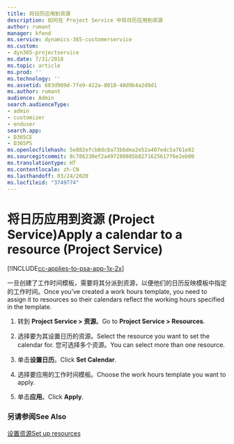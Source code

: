```yaml
---
title: 将日历应用到资源
description: 如何在 Project Service 中将日历应用到资源
author: rumant
manager: kfend
ms.service: dynamics-365-customerservice
ms.custom:
- dyn365-projectservice
ms.date: 7/31/2018
ms.topic: article
ms.prod: ''
ms.technology: ''
ms.assetid: 683d909d-7fe9-422a-8018-48d9b4a2d8d1
ms.author: rumant
audience: Admin
search.audienceType:
- admin
- customizer
- enduser
search.app:
- D365CE
- D365PS
ms.openlocfilehash: 5e882efcb0dc8a73bbdea2e52a407edc5a761e02
ms.sourcegitcommit: 8c786230ef2a497280885b827162561776e2eb00
ms.translationtype: HT
ms.contentlocale: zh-CN
ms.lasthandoff: 03/24/2020
ms.locfileid: "3749774"
---
```

# <a name="apply-a-calendar-to-a-resource-project-service"></a><span data-ttu-id="5d114-103">将日历应用到资源 (Project Service)</span><span class="sxs-lookup"><span data-stu-id="5d114-103">Apply a calendar to a resource (Project Service)</span></span>

[!INCLUDE[cc-applies-to-psa-app-1x-2x](../includes/cc-applies-to-psa-app-1x-2x.md)]

<span data-ttu-id="5d114-104">一旦创建了工作时间模板，需要将其分派到资源，以便他们的日历反映模板中指定的工作时间。</span><span class="sxs-lookup"><span data-stu-id="5d114-104">Once you’ve created a work hours template, you need to assign it to resources so their calendars reflect the working hours specified in the template.</span></span>  
  
1.  <span data-ttu-id="5d114-105">转到 **Project Service > 资源**。</span><span class="sxs-lookup"><span data-stu-id="5d114-105">Go to **Project Service > Resources**.</span></span>  
  
2.  <span data-ttu-id="5d114-106">选择要为其设置日历的资源。</span><span class="sxs-lookup"><span data-stu-id="5d114-106">Select the resource you want to set the calendar for.</span></span> <span data-ttu-id="5d114-107">您可选择多个资源。</span><span class="sxs-lookup"><span data-stu-id="5d114-107">You can select more than one resource.</span></span>  
  
3.  <span data-ttu-id="5d114-108">单击**设置日历**。</span><span class="sxs-lookup"><span data-stu-id="5d114-108">Click **Set Calendar**.</span></span>  
  
4.  <span data-ttu-id="5d114-109">选择要应用的工作时间模板。</span><span class="sxs-lookup"><span data-stu-id="5d114-109">Choose the work hours template you want to apply.</span></span>  
  
5.  <span data-ttu-id="5d114-110">单击**应用**。</span><span class="sxs-lookup"><span data-stu-id="5d114-110">Click **Apply**.</span></span>  
  
### <a name="see-also"></a><span data-ttu-id="5d114-111">另请参阅</span><span class="sxs-lookup"><span data-stu-id="5d114-111">See Also</span></span>  
 [<span data-ttu-id="5d114-112">设置资源</span><span class="sxs-lookup"><span data-stu-id="5d114-112">Set up resources</span></span>](../project-service/set-up-resources.md)
